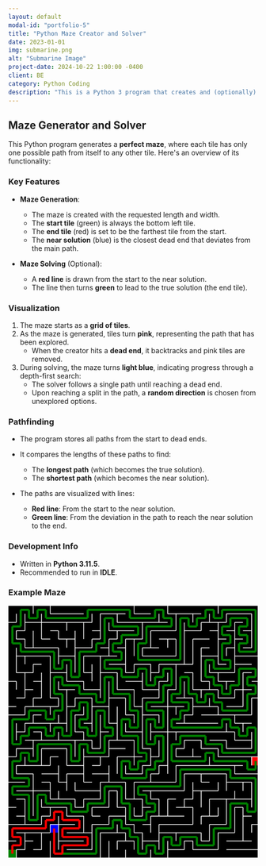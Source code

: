 ```yaml
---
layout: default
modal-id: "portfolio-5"
title: "Python Maze Creator and Solver"
date: 2023-01-01
img: submarine.png
alt: "Submarine Image"
project-date: 2024-10-22 1:00:00 -0400
client: BE
category: Python Coding
description: "This is a Python 3 program that creates and (optionally) solves a perfect maze"
---
```


## Maze Generator and Solver

This Python program generates a **perfect maze**, where each tile has only one possible path from itself to any other tile. Here's an overview of its functionality:

### Key Features
- **Maze Generation**:
  - The maze is created with the requested length and width.
  - The **start tile** (green) is always the bottom left tile.
  - The **end tile** (red) is set to be the farthest tile from the start.
  - The **near solution** (blue) is the closest dead end that deviates from the main path.

- **Maze Solving** (Optional):
  - A **red line** is drawn from the start to the near solution.
  - The line then turns **green** to lead to the true solution (the end tile).

### Visualization
1. The maze starts as a **grid of tiles**.
2. As the maze is generated, tiles turn **pink**, representing the path that has been explored.
   - When the creator hits a **dead end**, it backtracks and pink tiles are removed.
3. During solving, the maze turns **light blue**, indicating progress through a depth-first search:
   - The solver follows a single path until reaching a dead end.
   - Upon reaching a split in the path, a **random direction** is chosen from unexplored options.

### Pathfinding
- The program stores all paths from the start to dead ends.
- It compares the lengths of these paths to find:
  - The **longest path** (which becomes the true solution).
  - The **shortest path** (which becomes the near solution).
  
- The paths are visualized with lines:
  - **Red line**: From the start to the near solution.
  - **Green line**: From the deviation in the path to reach the near solution to the end.

### Development Info
- Written in **Python 3.11.5**.
- Recommended to run in **IDLE**.

### Example Maze
![Created and Solved Maze](img/portfolio/maze.png)

